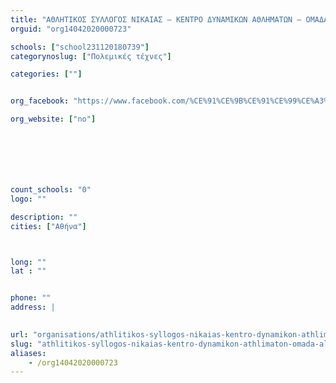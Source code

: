 ```yaml
---
title: "ΑΘΛΗΤΙΚΟΣ ΣΥΛΛΟΓΟΣ ΝΙΚΑΙΑΣ – ΚΕΝΤΡΟ ΔΥΝΑΜΙΚΩΝ ΑΘΛΗΜΑΤΩΝ – ΟΜΑΔΑ ΑΛΑΪΣΚΑΣ"
orguid: "org14042020000723"

schools: ["school231120180739"]
categorynoslug: ["Πολεμικές τέχνες"]

categories: [""]


org_facebook: "https://www.facebook.com/%CE%91%CE%9B%CE%91%CE%99%CE%A3%CE%9A%CE%91%CE%A3-%CE%A4%CE%95%CE%91%CE%9C-%CE%9D%CE%99%CE%9A%CE%91%CE%99%CE%91-440363490141/"

org_website: ["no"]







count_schools: "0"
logo: ""

description: ""
cities: ["Αθήνα"]



long: ""
lat : ""


phone: ""
address: |
    

url: "organisations/athlitikos-syllogos-nikaias-kentro-dynamikon-athlimaton-omada-alaiskas/athina/"
slug: "athlitikos-syllogos-nikaias-kentro-dynamikon-athlimaton-omada-alaiskas"
aliases:
    - /org14042020000723
---
```



